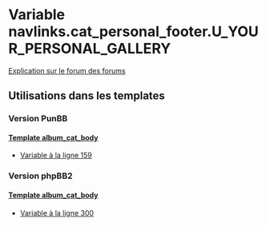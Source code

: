 # Variable navlinks.cat_personal_footer.U_YOUR_PERSONAL_GALLERY
[Explication sur le forum des forums](http://forum.forumactif.com/t294113-listing-des-variables#navlinks.cat_personal_footer.U_YOUR_PERSONAL_GALLERY)
## Utilisations dans les templates
### Version PunBB
#### [Template album_cat_body](punbb/album_cat_body.md)
* [Variable à la ligne 159](../punbb/album_cat_body.tpl#L159)
### Version phpBB2
#### [Template album_cat_body](subsilver/album_cat_body.md)
* [Variable à la ligne 300](../subsilver/album_cat_body.tpl#L300)